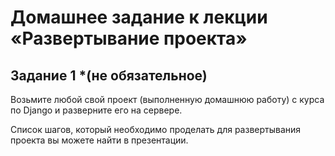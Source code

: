 # Домашнее задание к лекции «Развертывание проекта»

## Задание 1 \*(не обязательное)

Возьмите любой свой проект (выполненную домашнюю работу) с курса по Django и разверните его на сервере.

Список шагов, который необходимо проделать для развертывания проекта вы можете найти в презентации.
